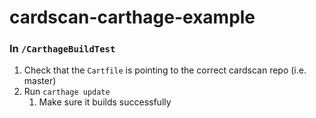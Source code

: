 # cardscan-carthage-example
### In `/CarthageBuildTest`
1. Check that the `Cartfile` is pointing to the correct cardscan repo (i.e. master)
2. Run ```carthage update```
    1. Make sure it builds successfully
